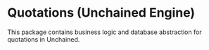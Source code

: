 # Quotations (Unchained Engine)

This package contains business logic and database abstraction for quotations in Unchained.
